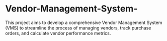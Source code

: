 # Vendor-Management-System-
This project aims to develop a comprehensive Vendor Management System (VMS) to streamline the process of managing vendors, track purchase orders, and calculate vendor performance metrics.
